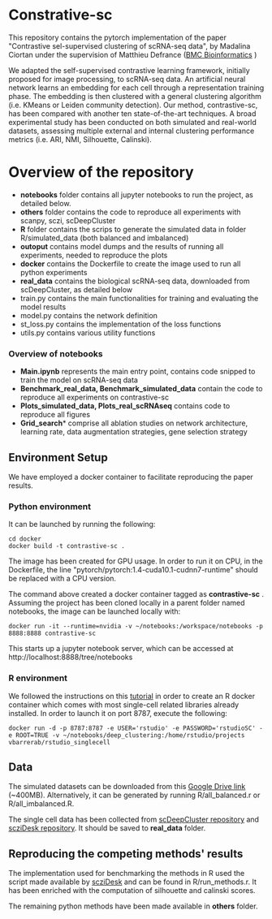 # Constrative-sc

This repository contains the pytorch implementation of the paper "Contrastive sel-supervised clustering of scRNA-seq data", by Madalina Ciortan under the supervision of Matthieu Defrance ([BMC Bioinformatics](https://bmcbioinformatics.biomedcentral.com/articles/10.1186/s12859-021-04210-8) )  

We adapted the self-supervised contrastive learning framework, initially proposed for image processing, to scRNA-seq data. An artificial neural network learns an embedding for each cell through a representation training phase. The embedding is then clustered with a general clustering algorithm (i.e. KMeans or Leiden community detection). Our method, contrastive-sc, has been compared with another ten state-of-the-art techniques. A broad experimental study has been conducted on both simulated and real-world datasets, assessing multiple external and internal clustering performance metrics (i.e. ARI, NMI, Silhouette, Calinski).

# Overview of the repository
- **notebooks** folder contains all jupyter notebooks to run the project, as detailed below.
- **others** folder contains the code to reproduce all experiments with scanpy, sczi, scDeepCluster
- **R** folder contains the scrips to generate the simulated data in folder R/simulated_data (both balanced and imbalanced)
- **outoput** contains model dumps and the results of running all experiments, needed to reproduce the plots
- **docker** contains the Dockerfile to create the image used to run all python experiments
- **real_data** contains the biological scRNA-seq data, downloaded from scDeepCluster, as detailed below
- train.py contains the main functionalities for training and evaluating the model results
- model.py contains the network definition
- st_loss.py contains the implementation of the loss functions
- utils.py contains various utility functions

### Overview of notebooks
- **Main.ipynb** represents the main entry point, contains code snipped to train the model on scRNA-seq data
- **Benchmark_real_data, Benchmark_simulated_data** contain the code to reproduce all experiments on contrastive-sc
- **Plots_simulated_data, Plots_real_scRNAseq** contains code to reproduce all figures
- **Grid_search*** comprise all ablation studies on network architecture, learning rate, data augmentation strategies, gene selection strategy

## Environment Setup
We have employed a docker container to facilitate reproducing the paper results.

### Python environment
It can be launched by running the following:

```
cd docker  
docker build -t contrastive-sc .
```

The image has been created for GPU usage. In order to run it on CPU, in the Dockerfile, the line "pytorch/pytorch:1.4-cuda10.1-cudnn7-runtime" should be replaced with a CPU version.

The command above created a docker container tagged as **contrastive-sc** . Assuming the project has been cloned locally in a parent folder named notebooks, the image can be launched locally with:

```
docker run -it --runtime=nvidia -v ~/notebooks:/workspace/notebooks -p 8888:8888 contrastive-sc
```
This starts up a jupyter notebook server, which can be accessed at http://localhost:8888/tree/notebooks

### R environment

We followed the instructions on this [tutorial](http://bioinformatics.sph.harvard.edu/knowledgebase/scrnaseq/rstudio_sc_docker.html) in order to create an R docker container which comes with most single-cell related libraries already installed.
In order to launch it on port 8787, execute the following:

```
docker run -d -p 8787:8787 -e USER='rstudio' -e PASSWORD='rstudioSC' -e ROOT=TRUE -v ~/notebooks/deep_clustering:/home/rstudio/projects vbarrerab/rstudio_singlecell
```



## Data
The simulated datasets can be downloaded from this [Google Drive link](https://drive.google.com/file/d/19CSAyNgZKrX7WKoM2UP0nVNS6RHlW2I2/view?usp=sharing) (~400MB). Alternatively, it can be generated by running R/all_balanced.r or R/all_imbalanced.R.  

The single cell data has been collected from
[scDeepCluster repository](https://github.com/ttgump/scDeepCluster) and [scziDesk repository](https://github.com/xuebaliang/scziDesk). It should be saved to **real_data** folder.

## Reproducing the competing methods' results

The implementation used for benchmarking the methods in R used the script made available by [scziDesk](https://github.com/xuebaliang/scziDesk/blob/master/traditional%20statistic%20based%20clustering/Compare_R_methods.R) and can be found in R/run_methods.r. It has been enriched with the computation of silhouette and calinski scores.

The remaining python methods have been made available in **others** folder.
